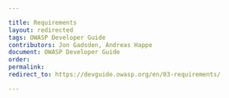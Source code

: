 ```yaml
---

title: Requirements
layout: redirected
tags: OWASP Developer Guide
contributors: Jon Gadsden, Andreas Happe
document: OWASP Developer Guide
order:
permalink:
redirect_to: https://devguide.owasp.org/en/03-requirements/

---
```

